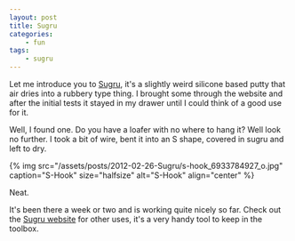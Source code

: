 ```yaml
---
layout: post
title: Sugru
categories:
    - fun
tags:
    - sugru
---
```


Let me introduce you to [Sugru](http://www.sugru.com), it's a slightly weird silicone based putty that air dries into a rubbery type thing. I brought some through the website and after the initial tests it stayed in my drawer until I could think of a good use for it.

Well, I found one. Do you have a loafer with no where to hang it? Well look no further. I took a bit of wire, bent it into an S shape, covered in sugru and left to dry.

{% img src="/assets/posts/2012-02-26-Sugru/s-hook_6933784927_o.jpg" caption="S-Hook" size="halfsize" alt="S-Hook" align="center" %}

Neat.

It's been there a week or two and is working quite nicely so far. Check out the [Sugru website](http://www.sugru.com) for other uses, it's a very handy tool to keep in the toolbox.
